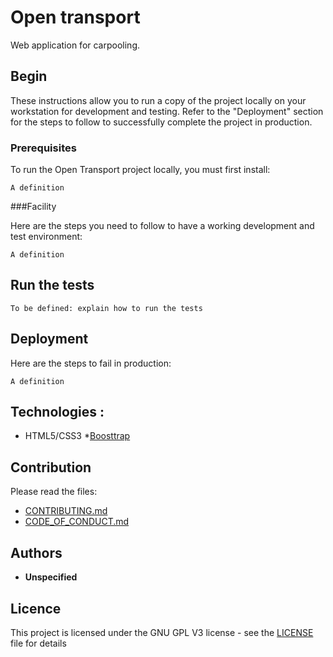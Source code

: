 # Open transport

Web application for carpooling.

## Begin

These instructions allow you to run a copy of the project locally on your workstation for development and testing. Refer to the "Deployment" section for the steps to follow to successfully complete the project in production.

### Prerequisites

To run the Open Transport project locally, you must first install:

```
A definition

```

###Facility

Here are the steps you need to follow to have a working development and test environment:


```
A definition
```



## Run the tests

```
To be defined: explain how to run the tests
```


## Deployment

Here are the steps to fail in production:

```
A definition
```

## Technologies :

* HTML5/CSS3
*[Boosttrap](https://getbootstrap.com/)

## Contribution

Please read the files:
* [CONTRIBUTING.md](https://github.com/OpenClassrooms-Student-Center/7688581-Expert-Git-GitHub/blob/main/CONTRIBUTING.md)
* [CODE_OF_CONDUCT.md](https://github.com/OpenClassrooms-Student-Center/7688581-Expert-Git-GitHub/blob/main/CONTRIBUTING.md)

## Authors

* **Unspecified**

## Licence

This project is licensed under the GNU GPL V3 license - see the [LICENSE](LICENSE) file for details

